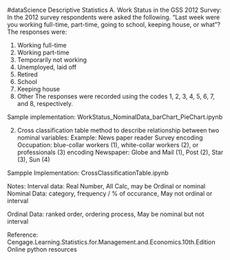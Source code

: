 #dataScience
Descriptive Statistics
A. Work Status in the GSS 2012 Survey:
In the 2012 survey respondents were asked the following.
“Last week were you working full-time, part-time, going to school, keeping house,
or what”? The responses were:

1. Working full-time
2. Working part-time
3. Temporarily not working
4. Unemployed, laid off
5. Retired
6. School
7. Keeping house
8. Other
The responses were recorded using the codes 1, 2, 3, 4, 5, 6, 7, and 8, respectively.

Sample implementation: WorkStatus_NominalData_barChart_PieChart.ipynb

2. Cross classification table method to describe relationship between two nominal variables:
Example: News paper reader Survey
encoding Occupation: blue-collar workers (1), white-collar workers (2), or professionals (3)
encoding Newspaper:          Globe and Mail (1), Post (2), Star (3), Sun (4)

Sampple Implementation: CrossClassificationTable.ipynb




Notes:
Interval data:
Real Number, All Calc, may be Ordinal or nominal
Nominal Data:
category, frequency / % of occurance, May not ordinal or interval

Ordinal Data:
ranked order, ordering process, May be nominal but not interval

Reference: 
Cengage.Learning.Statistics.for.Management.and.Economics.10th.Edition
Online python resources
